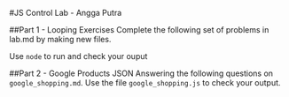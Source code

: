 #JS Control Lab - Angga Putra

##Part 1 - Looping Exercises
Complete the following set of problems in lab.md by making new files.

Use `node` to run and check your ouput

##Part 2 - Google Products JSON
Answering the following questions on `google_shopping.md`. Use the file `google_shopping.js` to check your output.